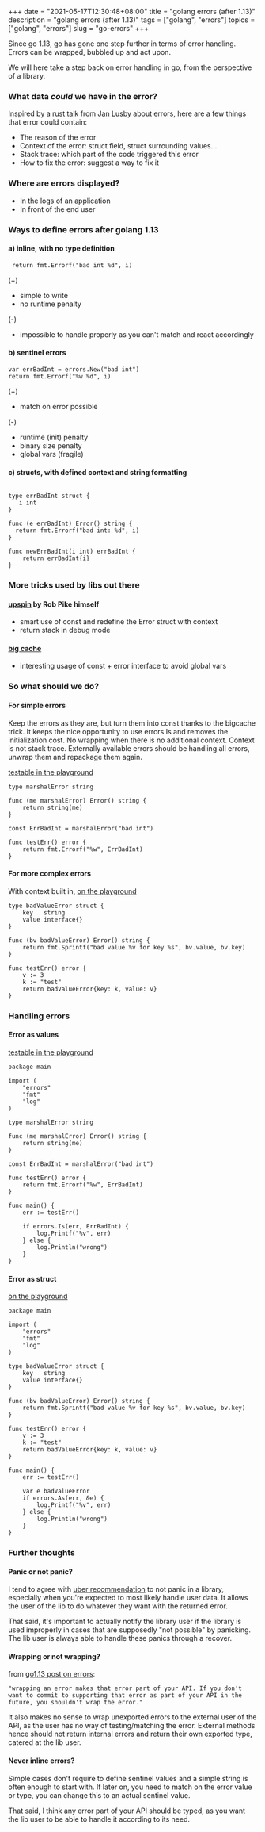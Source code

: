 +++
date = "2021-05-17T12:30:48+08:00"
title = "golang errors (after 1.13)"
description = "golang errors (after 1.13)"
tags = ["golang", "errors"]
topics = ["golang", "errors"]
slug = "go-errors"
+++

Since go 1.13, go has gone one step further in terms of error handling. Errors can be wrapped, bubbled up and act upon.

We will here take a step back on error handling in go, from the perspective of a library.

### What data _could_ we have in the error?

Inspired by a [rust talk](https://www.youtube.com/watch?v=rAF8mLI0naQ) from [Jan Lusby](https://github.com/yaahc) about errors, here are a few things that error could contain:

- The reason of the error
- Context of the error: struct field, struct surrounding values...
- Stack trace: which part of the code triggered this error
- How to fix the error: suggest a way to fix it

### Where are errors displayed?

- In the logs of an application
- In front of the end user

### Ways to define errors after golang 1.13

#### a) inline, with no type definition

```golang
 return fmt.Errorf("bad int %d", i)
```

(+)

- simple to write
- no runtime penalty

(-)

- impossible to handle properly as you can't match and react accordingly

#### b) sentinel errors

```golang
var errBadInt = errors.New("bad int")
return fmt.Errorf("%w %d", i)
```

(+)

- match on error possible

(-)

- runtime (init) penalty
- binary size penalty
- global vars (fragile)

#### c) structs, with defined context and string formatting

```golang

type errBadInt struct {
   i int
}

func (e errBadInt) Error() string {
  return fmt.Errorf("bad int: %d", i)
}

func newErrBadInt(i int) errBadInt {
    return errBadInt{i}
}
```

### More tricks used by libs out there

#### [upspin](https://github.com/upspin/upspin/blob/master/errors/errors.go) by Rob Pike himself

- smart use of const and redefine the Error struct with context
- return stack in debug mode

#### [big cache](https://github.com/allegro/bigcache/blob/16762172f2ee433caf5bae1904cdbc11dcebffeb/iterator.go)

- interesting usage of const + error interface to avoid global vars

### So what should we do?

#### For simple errors

Keep the errors as they are, but turn them into const thanks to the bigcache trick.
It keeps the nice opportunity to use errors.Is and removes the initialization cost.
No wrapping when there is no additional context.
Context is not stack trace.
Externally available errors should be handling all errors, unwrap them and repackage them again.

[testable in the playground](https://play.golang.org/p/gzCFQLfaGdL)

```golang
type marshalError string

func (me marshalError) Error() string {
	return string(me)
}

const ErrBadInt = marshalError("bad int")

func testErr() error {
	return fmt.Errorf("%w", ErrBadInt)
}
```

#### For more complex errors

With context built in, [on the playground](https://play.golang.org/p/XE7L2KWf3Au)

```golang
type badValueError struct {
	key   string
	value interface{}
}

func (bv badValueError) Error() string {
	return fmt.Sprintf("bad value %v for key %s", bv.value, bv.key)
}

func testErr() error {
	v := 3
	k := "test"
	return badValueError{key: k, value: v}
}
```

### Handling errors

#### Error as values

[testable in the playground](https://play.golang.org/p/gzCFQLfaGdL)

```golang
package main

import (
	"errors"
	"fmt"
	"log"
)

type marshalError string

func (me marshalError) Error() string {
	return string(me)
}

const ErrBadInt = marshalError("bad int")

func testErr() error {
	return fmt.Errorf("%w", ErrBadInt)
}

func main() {
	err := testErr()

	if errors.Is(err, ErrBadInt) {
		log.Printf("%v", err)
	} else {
		log.Println("wrong")
	}
}
```

#### Error as struct

[on the playground](https://play.golang.org/p/XE7L2KWf3Au)

```golang
package main

import (
	"errors"
	"fmt"
	"log"
)

type badValueError struct {
	key   string
	value interface{}
}

func (bv badValueError) Error() string {
	return fmt.Sprintf("bad value %v for key %s", bv.value, bv.key)
}

func testErr() error {
	v := 3
	k := "test"
	return badValueError{key: k, value: v}
}

func main() {
	err := testErr()

	var e badValueError
	if errors.As(err, &e) {
		log.Printf("%v", err)
	} else {
		log.Println("wrong")
	}
}
```

### Further thoughts

#### Panic or not panic?

I tend to agree with [uber recommendation](https://github.com/uber-go/guide/blob/master/style.md) to not panic in a library, especially when you're expected to most likely handle user data. It allows the user of the lib to do whatever they want with the returned error.

That said, it's important to actually notify the library user if the library is used improperly in cases that are supposedly "not possible" by panicking.
The lib user is always able to handle these panics through a recover.

#### Wrapping or not wrapping?

from [go1.13 post on errors](https://blog.golang.org/go1.13-errors#TOC_3.4.):

    "wrapping an error makes that error part of your API. If you don't want to commit to supporting that error as part of your API in the future, you shouldn't wrap the error."

It also makes no sense to wrap unexported errors to the external user of the API, as the user has no way of testing/matching the error.
External methods hence should not return internal errors and return their own exported type, catered at the lib user.

#### Never inline errors?

Simple cases don't require to define sentinel values and a simple string is often enough to start with.
If later on, you need to match on the error value or type, you can change this to an actual sentinel value.

That said, I think any error part of your API should be typed, as you want the lib user to be able to handle it according to its need.
